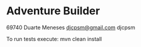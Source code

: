# Adventure Builder
69740 Duarte Meneses djcpsm@gmail.com djcpsm

To run tests execute: mvn clean install
 
